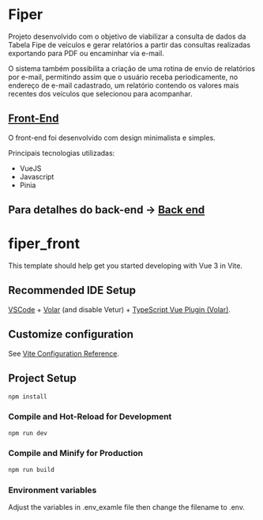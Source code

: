 
# Fiper

Projeto desenvolvido com o objetivo de viabilizar a consulta de dados da Tabela Fipe de veículos e gerar relatórios a partir das consultas realizadas exportando para PDF ou encaminhar via e-mail.

O sistema também possibilita a criação de uma rotina de envio de relatórios por e-mail, permitindo assim que o usuário receba periodicamente, no endereço de e-mail cadastrado, um relatório contendo os valores mais recentes dos veículos que selecionou para acompanhar.




## [Front-End](https://github.com/sbrunocamara/fiper_front)

O front-end foi desenvolvido com design minimalista e simples.

Principais tecnologias utilizadas:

- VueJS
- Javascript
- Pinia


## Para detalhes do back-end -> [Back end](https://github.com/sbrunocamara/fiper_api)


# fiper_front

This template should help get you started developing with Vue 3 in Vite.

## Recommended IDE Setup

[VSCode](https://code.visualstudio.com/) + [Volar](https://marketplace.visualstudio.com/items?itemName=Vue.volar) (and disable Vetur) + [TypeScript Vue Plugin (Volar)](https://marketplace.visualstudio.com/items?itemName=Vue.vscode-typescript-vue-plugin).

## Customize configuration

See [Vite Configuration Reference](https://vitejs.dev/config/).

## Project Setup

```sh
npm install
```

### Compile and Hot-Reload for Development

```sh
npm run dev
```

### Compile and Minify for Production

```sh
npm run build
```


### Environment variables

Adjust the variables in .env_examle file then change the filename to .env.



